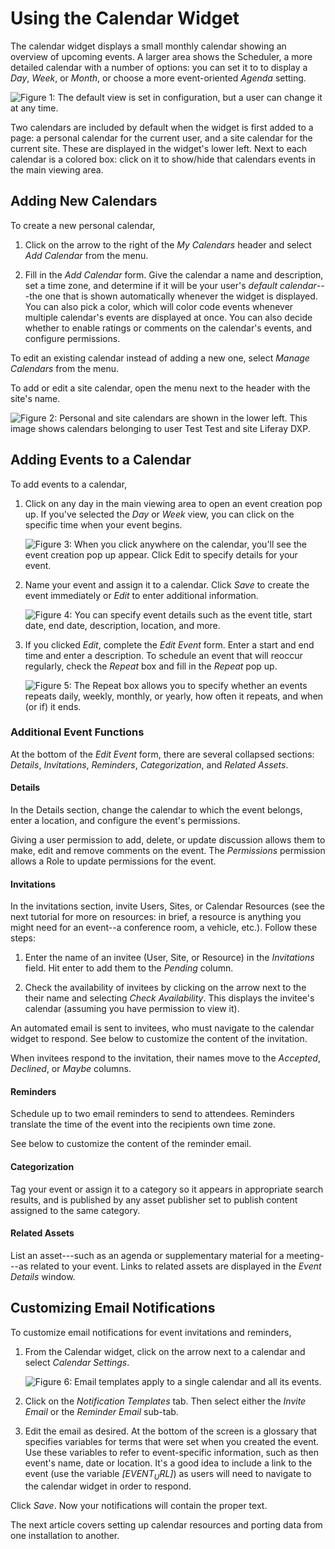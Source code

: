# Using the Calendar Widget [](id=using-the-calendar-widget)

The calendar widget displays a small monthly calendar showing an overview of
upcoming events. A larger area shows the Scheduler, a more detailed calendar
with a number of options: you can set it to to display a *Day*, *Week*, or
*Month*, or choose a more event-oriented *Agenda* setting.

![Figure 1: The default view is set in configuration, but a user can change it at any time.](../../images/calendar-view.png)

Two calendars are included by default when the widget is first added to a page:
a personal calendar for the current user, and a site calendar for the current
site. These are displayed in the widget's lower left. Next to each calendar is a
colored box: click on it to show/hide that calendars events in the main viewing
area.

## Adding New Calendars [](id=adding-new-calendars)

To create a new personal calendar,

1.  Click on the arrow to the right of the *My Calendars* header and select
    *Add Calendar* from the menu. 

2.  Fill in the *Add Calendar* form. Give the calendar a name and description,
    set a time zone, and determine if it will be your user's *default
    calendar*---the one that is shown automatically whenever the widget is
    displayed. You can also pick a color, which will color code events whenever
    multiple calendar's events are displayed at once. You can also decide
    whether to enable ratings or comments on the calendar's events, and
    configure permissions.

To edit an existing calendar instead of adding a new one, select *Manage
Calendars* from the menu.

To add or edit a site calendar, open the menu next to the header with the
site's name.

![Figure 2: Personal and site calendars are shown in the lower left. This image shows calendars belonging to user *Test Test* and site *Liferay DXP*.](../../images/new-calendar-manage-calendars.png)

## Adding Events to a Calendar [](id=adding-events-to-a-calendar)

To add events to a calendar, 

1.  Click on any day in the main viewing area to open an event creation pop up.
    If you've selected the *Day* or *Week* view, you can click on the specific
    time when your event begins.

    ![Figure 3: When you click anywhere on the calendar, you'll see the event creation pop up appear. Click *Edit* to specify details for your event.](../../images/new-calendar-event-popup.png)

2.  Name your event and assign it to a calendar. Click *Save* to
    create the event immediately or *Edit* to enter additional information.

    ![Figure 4: You can specify event details such as the event title, start date, end date, description, location, and more.](../../images/new-calendar-event-details.png)

3.  If you clicked *Edit*, complete the *Edit Event* form. Enter a start and end
    time and enter a description. To schedule an event that will reoccur
    regularly, check the *Repeat* box and fill in the *Repeat* pop up.

    ![Figure 5: The *Repeat* box allows you to specify whether an events repeats daily, weekly, monthly, or yearly, how often it repeats, and when (or if) it ends.](../../images/new-calendar-event-repeat.png)

### Additional Event Functions [](id=additional-event-functions)

At the bottom of the *Edit Event* form, there are several collapsed sections:
*Details*, *Invitations*, *Reminders*, *Categorization*, and *Related
Assets*.

#### Details [](id=details)

In the Details section, change the calendar to which the event belongs, enter a
location, and configure the event's permissions.

Giving a user permission to add, delete, or update discussion allows them to
make, edit and remove comments on the event. The *Permissions* permission
allows a Role to update permissions for the event.

#### Invitations [](id=invitations)

In the invitations section, invite Users, Sites, or Calendar Resources (see the
next tutorial for more on resources: in brief, a resource is anything you might
need for an event--a conference room, a vehicle, etc.). Follow these steps:

1.  Enter the name of an invitee (User, Site, or Resource) in the
    *Invitations* field. Hit enter to add them to the *Pending* column.

2.  Check the availability of invitees by clicking on the arrow next to the
    their name and selecting *Check Availability*. This displays the invitee's
    calendar (assuming you have permission to view it).

An automated email is sent to invitees, who must navigate to the calendar
widget to respond. See below to customize the content of the invitation.

When invitees respond to the invitation, their names move to the *Accepted*,
*Declined*, or *Maybe* columns.

#### Reminders [](id=reminders)

Schedule up to two email reminders to send to attendees. Reminders translate
the time of the event into the recipients own time zone.

See below to customize the content of the reminder email.

#### Categorization [](id=categorization)

Tag your event or assign it to a category so it appears in appropriate search
results, and is published by any asset publisher set to publish content assigned
to the same category.

#### Related Assets [](id=related-assets)

List an asset---such as an agenda or supplementary material for a meeting---as
related to your event. Links to related assets are displayed in the *Event
Details* window.

## Customizing Email Notifications [](id=customizing-email-notifications)

To customize email notifications for event invitations and reminders,

1.  From the Calendar widget, click on the arrow next to a calendar and select
    *Calendar Settings*.

    ![Figure 6: Email templates apply to a single calendar and all its events.](../../images/calendar-email-note.png)

2.  Click on the *Notification Templates* tab. Then select either the *Invite
    Email* or the *Reminder Email* sub-tab.

3.  Edit the email as desired. At the bottom of the screen is a glossary that
    specifies variables for terms that were set when you created the event. Use
    these variables to refer to event-specific information, such as then
    event's name, date or location. It's a good idea to include a link to the
    event (use the variable *[$EVENT_URL$]*) as users will need to navigate to
    the calendar widget in order to respond.

Click *Save*. Now your notifications will contain the proper text. 

The next article covers setting up calendar resources and porting data from one
installation to another.
